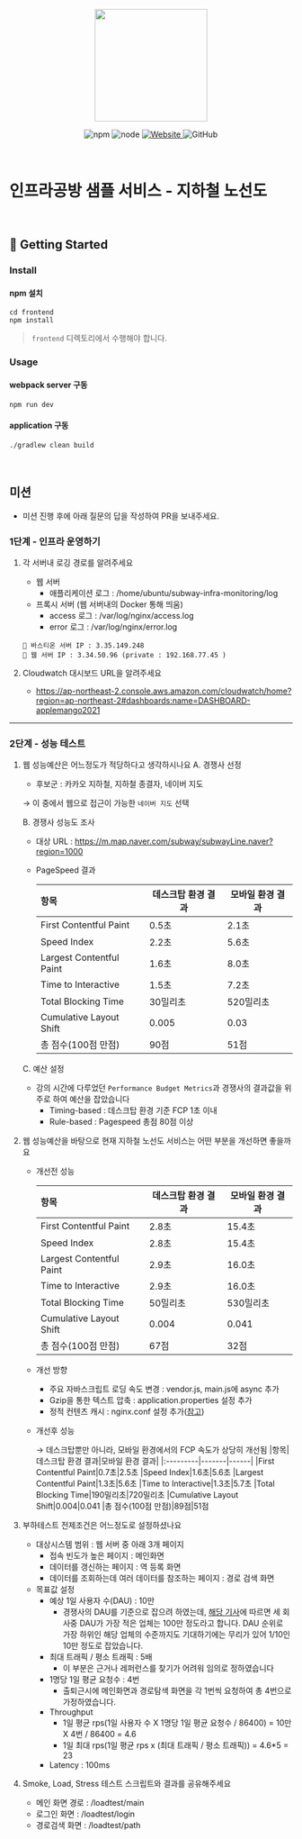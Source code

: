 <p align="center">
    <img width="200px;" src="https://raw.githubusercontent.com/woowacourse/atdd-subway-admin-frontend/master/images/main_logo.png"/>
</p>
<p align="center">
  <img alt="npm" src="https://img.shields.io/badge/npm-%3E%3D%205.5.0-blue">
  <img alt="node" src="https://img.shields.io/badge/node-%3E%3D%209.3.0-blue">
  <a href="https://edu.nextstep.camp/c/R89PYi5H" alt="nextstep atdd">
    <img alt="Website" src="https://img.shields.io/website?url=https%3A%2F%2Fedu.nextstep.camp%2Fc%2FR89PYi5H">
  </a>
  <img alt="GitHub" src="https://img.shields.io/github/license/next-step/atdd-subway-service">
</p>

<br>

# 인프라공방 샘플 서비스 - 지하철 노선도

<br>

## 🚀 Getting Started

### Install
#### npm 설치
```
cd frontend
npm install
```
> `frontend` 디렉토리에서 수행해야 합니다.

### Usage
#### webpack server 구동
```
npm run dev
```
#### application 구동
```
./gradlew clean build
```
<br>

## 미션

* 미션 진행 후에 아래 질문의 답을 작성하여 PR을 보내주세요.

### 1단계 - 인프라 운영하기
1. 각 서버내 로깅 경로를 알려주세요 
   * 웹 서버
        - 애플리케이션 로그 : /home/ubuntu/subway-infra-monitoring/log 
   * 프록시 서버 (웹 서버내의 Docker 통해 띄움)
        - access 로그 : /var/log/nginx/access.log
        - error 로그 : /var/log/nginx/error.log
    
   ``` 
   📍 바스티온 서버 IP : 3.35.149.248
   📍 웹 서버 IP : 3.34.50.96 (private : 192.168.77.45 )
   ```
2. Cloudwatch 대시보드 URL을 알려주세요
    * https://ap-northeast-2.console.aws.amazon.com/cloudwatch/home?region=ap-northeast-2#dashboards:name=DASHBOARD-applemango2021
---
### 2단계 - 성능 테스트
1. 웹 성능예산은 어느정도가 적당하다고 생각하시나요
   A. 경쟁사 선정
    * 후보군 :  카카오 지하철, 지하철 종결자, 네이버 지도

   → 이 중에서 웹으로 접근이 가능한 `네이버 지도` 선택

   B. 경쟁사 성능도 조사
    * 대상 URL : https://m.map.naver.com/subway/subwayLine.naver?region=1000
    * PageSpeed 결과
        
        |항목|데스크탑 환경 결과|모바일 환경 결과|
        |:---------|-------|------|
        |First Contentful Paint|0.5초|2.1초
        |Speed Index|2.2초|5.6초
        |Largest Contentful Paint|1.6초|8.0초
        |Time to Interactive|1.5초|7.2초
        |Total Blocking Time|30밀리초|520밀리초
        |Cumulative Layout Shift|0.005|0.03
        |총 점수(100점 만점)|90점|51점

   C. 예산 설정
    - 강의 시간에 다루었던 `Performance Budget Metrics`과 경쟁사의 결과값을 위주로 하여 예산을 잡았습니다
        * Timing-based : 데스크탑 환경 기준 FCP 1초 이내
        * Rule-based : Pagespeed 총점 80점 이상

2. 웹 성능예산을 바탕으로 현재 지하철 노선도 서비스는 어떤 부분을 개선하면 좋을까요
    - 개선전 성능
    
        |항목|데스크탑 환경 결과|모바일 환경 결과|
        |:---------|-------|------|
      |First Contentful Paint|2.8초|15.4초
      |Speed Index|2.8초|15.4초
      |Largest Contentful Paint|2.9초|16.0초
      |Time to Interactive|2.9초|16.0초
      |Total Blocking Time|50밀리초|530밀리초
      |Cumulative Layout Shift|0.004|0.041
      |총 점수(100점 만점)|67점|32점
    - 개선 방향
        - 주요 자바스크립트 로딩 속도 변경 : vendor.js, main.js에 async 추가
        - Gzip을 통한 텍스트 압축 : application.properties 설정 추가
        - 정적 컨텐츠 캐시 : nginx.conf 설정 추가([참고](https://jojoldu.tistory.com/60))

    - 개선후 성능

      → 데스크탑뿐만 아니라, 모바일 환경에서의 FCP 속도가 상당히 개선됨
      |항목|데스크탑 환경 결과|모바일 환경 결과|
      |:---------|-------|------|
      |First Contentful Paint|0.7초|2.5초
      |Speed Index|1.6초|5.6초
      |Largest Contentful Paint|1.3초|5.6초
      |Time to Interactive|1.3초|5.7초
      |Total Blocking Time|190밀리초|720밀리초
      |Cumulative Layout Shift|0.004|0.041
      |총 점수(100점 만점)|89점|51점

3. 부하테스트 전제조건은 어느정도로 설정하셨나요
    - 대상시스템 범위 : 웹 서버 중 아래 3개 페이지
        - 접속 빈도가 높은 페이지 : 메인화면
        - 데이터를 갱신하는 페이지 : 역 등록 화면
        - 데이터를 조회하는데 여러 데이터를 참조하는 페이지 : 경로 검색 화면
    - 목표값 설정
        - 예상 1일 사용자 수(DAU) : 10만
          - 경쟁사의 DAU를 기준으로 잡으려 하였는데, [해당 기사](https://www.bloter.net/newsView/blt201905090004)에 따르면 세 회사중 DAU가 가장 적은 업체는 100만 정도라고 합니다. 
            DAU 순위로 가장 하위인 해당 업체의 수준까지도 기대하기에는 무리가 있어 1/10인 10만 정도로 잡았습니다. 
        - 최대 트래픽 / 평소 트래픽 : 5배
            - 이 부분은 근거나 레퍼런스를 찾기가 어려워 임의로 정하였습니다
        - 1명당 1일 평균 요청수 : 4번
            - 출퇴근시에 메인화면과 경로탐색 화면을 각 1번씩 요청하여 총 4번으로 가정하였습니다.
        - Throughput
            - 1일 평균 rps(1일 사용자 수 X 1명당 1일 평균 요청수 / 86400) = 10만 X 4번 / 86400 = 4.6
            - 1일 최대 rps(1일 평균 rps x (최대 트래픽 / 평소 트래픽)) = 4.6*5 = 23
        - Latency : 100ms
    
4. Smoke, Load, Stress 테스트 스크립트와 결과를 공유해주세요
    - 메인 화면 경로 : /loadtest/main
    - 로그인 화면 : /loadtest/login
    - 경로검색 화면 : /loadtest/path
